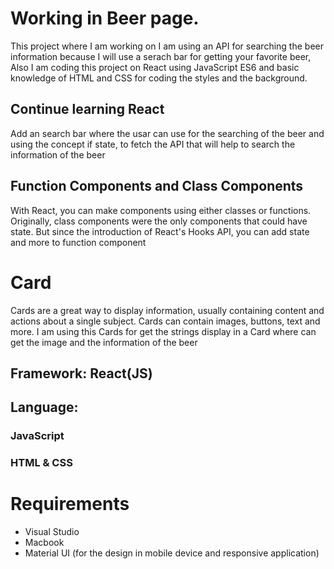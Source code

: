 # Working in Beer page.
This project where I am working on I am using an API for searching the beer information because I will use a serach bar for getting your favorite beer, Also I am coding this project on React using JavaScript ES6 and basic knowledge of HTML and CSS for coding the styles and the background.

## Continue learning React 
Add an search bar where the usar can use for the searching of the beer and using the concept if state, to fetch the API that will help to search the information of the beer

## Function Components and Class Components
With React, you can make components using either classes or functions. Originally, class components were the only components that could have state. But since the introduction of React's Hooks API, you can add state and more to function component

# Card

Cards are a great way to display information, usually containing content and actions about a single subject. Cards can contain images, buttons, text and more.
I am using this Cards for get the strings display in a Card where can get the image and the information of the beer


## Framework: React(JS)

## Language: 
### JavaScript
### HTML & CSS

# Requirements
* Visual Studio
* Macbook
* Material UI (for the design in mobile device and responsive application)
